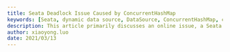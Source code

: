 ```yaml
---
title: Seata Deadlock Issue Caused by ConcurrentHashMap
keywords: [Seata, dynamic data source, DataSource, ConcurrentHashMap, computeIfAbsent]
description: This article primarily discusses an online issue, a Seata dynamic data source proxy deadlock caused by a ConcurrentHashMap bug.
author: xiaoyong.luo
date: 2021/03/13
---
```

